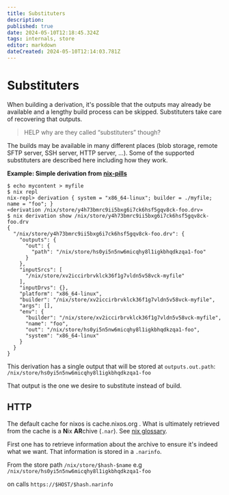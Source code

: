 ```yaml
---
title: Substituters
description: 
published: true
date: 2024-05-10T12:18:45.324Z
tags: internals, store
editor: markdown
dateCreated: 2024-05-10T12:14:03.781Z
---
```


# Substituters

When building a derivation, it's possible that the outputs may already be available and a lengthy build process can be skipped. Substituters take care of recovering that outputs.

> HELP why are they called “substituters” though?

The builds may be available in many different places (blob storage, remote SFTP server, SSH server, HTTP server, …). Some of the supported substituters are described here including how they work.

**Example: Simple derivation from** [**nix-pills**](https://nixos.org/guides/nix-pills/18-nix-store-paths.html)

```plaintext
$ echo mycontent > myfile
$ nix repl
nix-repl> derivation { system = "x86_64-linux"; builder = ./myfile; name = "foo"; }
«derivation /nix/store/y4h73bmrc9ii5bxg6i7ck6hsf5gqv8ck-foo.drv»
$ nix derivation show /nix/store/y4h73bmrc9ii5bxg6i7ck6hsf5gqv8ck-foo.drv
{
  "/nix/store/y4h73bmrc9ii5bxg6i7ck6hsf5gqv8ck-foo.drv": {
    "outputs": {
      "out": {
        "path": "/nix/store/hs0yi5n5nw6micqhy8l1igkbhqdkzqa1-foo"
      }
    },
    "inputSrcs": [
      "/nix/store/xv2iccirbrvklck36f1g7vldn5v58vck-myfile"
    ],
    "inputDrvs": {},
    "platform": "x86_64-linux",
    "builder": "/nix/store/xv2iccirbrvklck36f1g7vldn5v58vck-myfile",
    "args": [],
    "env": {
      "builder": "/nix/store/xv2iccirbrvklck36f1g7vldn5v58vck-myfile",
      "name": "foo",
      "out": "/nix/store/hs0yi5n5nw6micqhy8l1igkbhqdkzqa1-foo",
      "system": "x86_64-linux"
    }
  }
}
```

This derivation has a single output that will be stored at `outputs.out.path`: `/nix/store/hs0yi5n5nw6micqhy8l1igkbhqdkzqa1-foo`

That output is the one we desire to substitute instead of build.

## HTTP

The default cache for nixos is cache.nixos.org . What is ultimately retrieved from the cache is a **N**ix **AR**chive (`.nar`). See [nix glossary](https://github.com/NixOS/nix/blob/cb7224a8c2cc3aaee086d1e1ae539d7bb9a68915/doc/manual/src/glossary.md).

First one has to retrieve information about the archive to ensure it's indeed what we want. That information is stored in a `.narinfo`.

From the store path `/nix/store/$hash-$name` e.g `/nix/store/hs0yi5n5nw6micqhy8l1igkbhqdkzqa1-foo`

on calls `https://$HOST/$hash.narinfo`